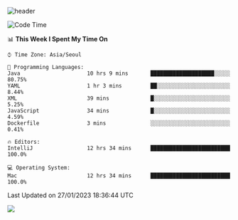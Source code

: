 ![header](https://capsule-render.vercel.app/api?type=Egg&color=timeAuto&height=300&section=header&text=PoPo&fontSize=90&animation=fadeIn)

  <!--START_SECTION:waka-->
![Code Time](http://img.shields.io/badge/Code%20Time-456%20hrs%2034%20mins-blue)

📊 **This Week I Spent My Time On** 

```text
⌚︎ Time Zone: Asia/Seoul

💬 Programming Languages: 
Java                     10 hrs 9 mins       ████████████████████░░░░░   80.75% 
YAML                     1 hr 3 mins         ██░░░░░░░░░░░░░░░░░░░░░░░   8.44% 
XML                      39 mins             █░░░░░░░░░░░░░░░░░░░░░░░░   5.25% 
JavaScript               34 mins             █░░░░░░░░░░░░░░░░░░░░░░░░   4.59% 
Dockerfile               3 mins              ░░░░░░░░░░░░░░░░░░░░░░░░░   0.41%

🔥 Editors: 
IntelliJ                 12 hrs 34 mins      █████████████████████████   100.0%

💻 Operating System: 
Mac                      12 hrs 34 mins      █████████████████████████   100.0%

```


 Last Updated on 27/01/2023 18:36:44 UTC
<!--END_SECTION:waka-->



<img src="https://capsule-render.vercel.app/api?type=Egg&color=timeAuto&height=300&section=footer&text=PoPo&fontSize=90&animation=fadeIn&reversal=true" />

